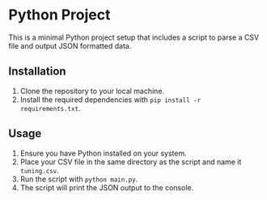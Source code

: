 # Python Project

This is a minimal Python project setup that includes a script to parse a CSV file and output JSON formatted data.

## Installation
1. Clone the repository to your local machine.
2. Install the required dependencies with `pip install -r requirements.txt`.

## Usage

1. Ensure you have Python installed on your system.
2. Place your CSV file in the same directory as the script and name it `tuning.csv`.
3. Run the script with `python main.py`.
4. The script will print the JSON output to the console.